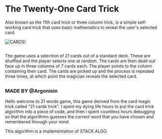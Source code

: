 # The Twenty-One Card Trick 
Also known as the 11th card trick or three column trick, is a simple self-working card trick that uses basic mathematics to reveal the user's selected card.

![CARDS!](https://content.instructables.com/F1E/MTP9/J8F5SNZL/F1EMTP9J8F5SNZL.jpg?auto=webp&crop=1.2%3A1&frame=1)

## 
The game uses a selection of 21 cards out of a standard deck.
These are shuffled and the player selects one at random. 
The cards are then dealt out face up in three columns of 7 cards each. 
The player points to the column containing their card.
The cards are picked up and the process is repeated three times, at which point the magician reveals the selected card.
##

### MADE BY @Argonisin

Hello welcome to 21 words game, this game derived from the card magic trick called "21 cards trick".
I spent my dying life hours to put the card trick algorithm into a piece of code,
and then i spent countless hours debugging so that the algorithmn guesses the correct word that 
you have chosen and remembered through your mind.

This algorithm is a implementation of STACK ALGO.

